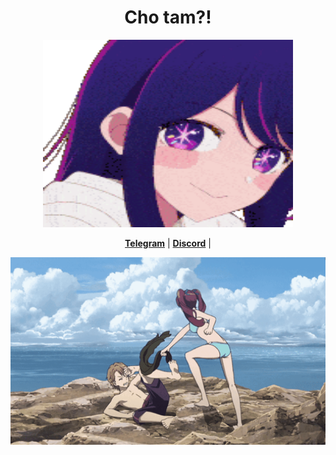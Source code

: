 <h1 align="center">Cho tam?</a>!</h1>
<p align="center">
  <a><img src="aiteehee-ai-hoshino.gif" alt="Banner" width="400" height="300"></a>
</p>



<p align="center">
  <strong><a href="https://t.me/zhayleubay">Telegram</a></strong> |
  <strong><a href="https://discordapp.com/users/308799588825825293/">Discord</a></strong> |
</p>
<p align="center">
 <a><img src="another-anime.gif" alt="Banner"  width="700" height="300" ></a>
</p>






















  



